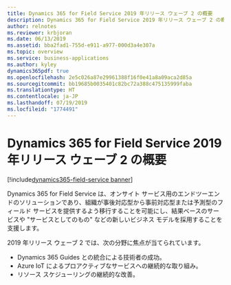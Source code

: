 ```yaml
---
title: Dynamics 365 for Field Service 2019 年リリース ウェーブ 2 の概要
description: Dynamics 365 for Field Service 2019 年リリース ウェーブ 2 の概要
author: relnotes
ms.reviewer: krbjoran
ms.date: 06/13/2019
ms.assetid: bba2fad1-755d-e911-a977-000d3a4e307a
ms.topic: overview
ms.service: business-applications
ms.author: kyley
dynamics365pdf: true
ms.openlocfilehash: 2e5c026a87e29961388f16f0e41a8a09aca2d85a
ms.sourcegitcommit: bb19685b0035401c82bc72a388c475135999faba
ms.translationtype: HT
ms.contentlocale: ja-JP
ms.lasthandoff: 07/19/2019
ms.locfileid: "1774491"
---
```

# <a name="overview-of-dynamics-365-for-field-service-2019-release-wave-2"></a>Dynamics 365 for Field Service 2019 年リリース ウェーブ 2 の概要
[!include[dynamics365-field-service banner](../includes/dynamics365-field-service.md)]

Dynamics 365 for Field Service は、オンサイト サービス用のエンドツーエンドのソリューションであり、組織が事後対応型から事前対応型または予測型のフィールド サービスを提供するよう移行することを可能にし、結果ベースのサービスや "サービスとしてのもの" などの新しいビジネス モデルを採用することを支援します。  

2019 年リリース ウェーブ 2 では、次の分野に焦点が当てられています。

-   Dynamics 365 Guides との統合による技術者の成功。
-   Azure IoT によるプロアクティブなサービスへの継続的な取り組み。
-   リソース スケジューリングの継続的な改善。
